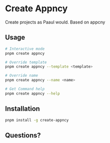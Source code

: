 # Create Appncy

Create projects as Paaul would.
Based on appcny

## Usage

```bash
# Interactive mode
pnpm create appncy

# Override template
pnpm create appncy --template <template>

# Override name
pnpm create appncy --name <name>

# Get Command help
pnpm create appncy --help
```

## Installation

```bash
pnpm install -g create-appncy
```

## Questions?

